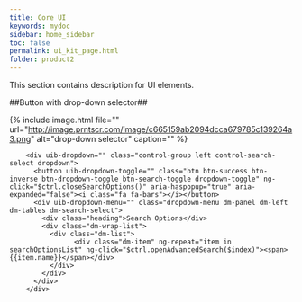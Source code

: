 ```yaml
---
title: Core UI
keywords: mydoc
sidebar: home_sidebar
toc: false
permalink: ui_kit_page.html
folder: product2
---
```


This section contains description for UI elements.

##Button with drop-down selector##

{% include image.html file="" url="http://image.prntscr.com/image/c665159ab2094dcca679785c139264a3.png" alt="drop-down selector" caption="" %}

```
    <div uib-dropdown="" class="control-group left control-search-select dropdown">
      <button uib-dropdown-toggle="" class="btn btn-success btn-inverse btn-dropdown-toggle btn-search-toggle dropdown-toggle" ng-click="$ctrl.closeSearchOptions()" aria-haspopup="true" aria-expanded="false"><i class="fa fa-bars"></i></button>
      <div uib-dropdown-menu="" class="dropdown-menu dm-panel dm-left dm-tables dm-search-select">
        <div class="heading">Search Options</div>
        <div class="dm-wrap-list">
          <div class="dm-list">
                <div class="dm-item" ng-repeat="item in searchOptionsList" ng-click="$ctrl.openAdvancedSearch($index)"><span>{{item.name}}</span></div>
          </div>
        </div>
      </div>
    </div>
```